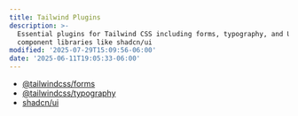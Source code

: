 ```yaml
---
title: Tailwind Plugins
description: >-
  Essential plugins for Tailwind CSS including forms, typography, and UI
  component libraries like shadcn/ui
modified: '2025-07-29T15:09:56-06:00'
date: '2025-06-11T19:05:33-06:00'
---
```


- [@tailwindcss/forms](https://github.com/tailwindlabs/tailwindcss-forms)
- [@tailwindcss/typography](https://github.com/tailwindlabs/tailwindcss-typography)
- [shadcn/ui](https://ui.shadcn.com/docs/tailwind-v4)
